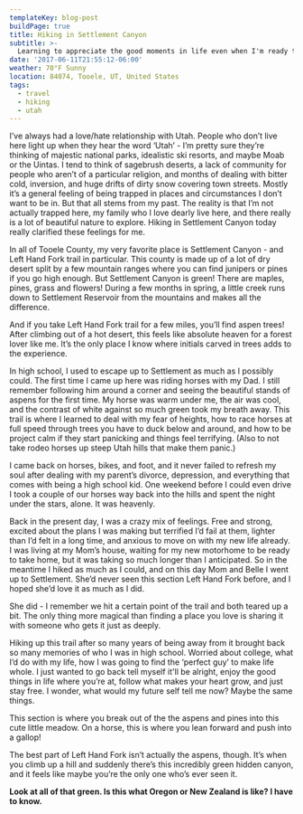 ```yaml
---
templateKey: blog-post
buildPage: true
title: Hiking in Settlement Canyon
subtitle: >-
  Learning to appreciate the good moments in life even when I'm ready to be somewhere else.
date: '2017-06-11T21:55:12-06:00'
weather: 70°F Sunny
location: 84074, Tooele, UT, United States
tags:
  - travel
  - hiking
  - utah
---
```


<styled-image options="small right" src="/img/rush-valley.jpeg"></styled-image>

I’ve always had a love/hate relationship with Utah. People who don’t live here light up when they hear the word ‘Utah’ - I’m pretty sure they’re thinking of majestic national parks, idealistic ski resorts, and maybe Moab or the Uintas. I tend to think of sagebrush deserts, a lack of community for people who aren’t of a particular religion, and months of dealing with bitter cold, inversion, and huge drifts of dirty snow covering town streets. Mostly it’s a general feeling of being trapped in places and circumstances I don’t want to be in. But that all stems from my past. The reality is that I’m not actually trapped here, my family who I love dearly live here, and there really is a lot of beautiful nature to explore. Hiking in Settlement Canyon today really clarified these feelings for me.

In all of Tooele County, my very favorite place is Settlement Canyon - and Left Hand Fork trail in particular. This county is made up of a lot of dry desert split by a few mountain ranges where you can find junipers or pines if you go high enough. But Settlement Canyon is green! There are maples, pines, grass and flowers! During a few months in spring, a little creek runs down to Settlement Reservoir from the mountains and makes all the difference.

<two-column-image-grid imageURLs='["/img/settlement1.jpeg", "/img/settlement2.jpeg"]'></two-column-image-grid>


And if you take Left Hand Fork trail for a few miles, you’ll find aspen trees! After climbing out of a hot desert, this feels like absolute heaven for a forest lover like me. It’s the only place I know where initials carved in trees adds to the experience.

<styled-image options="small left" src="/img/settlement3.jpeg"></styled-image>

In high school, I used to escape up to Settlement as much as I possibly could. The first time I came up here was riding horses with my Dad. I still remember following him around a corner and seeing the beautiful stands of aspens for the first time. My horse was warm under me, the air was cool, and the contrast of white against so much green took my breath away. This trail is where I learned to deal with my fear of heights, how to race horses at full speed through trees you have to duck below and around, and how to be project calm if they start panicking and things feel terrifying. (Also to not take rodeo horses up steep Utah hills that make them panic.)

I came back on horses, bikes, and foot, and it never failed to refresh my soul after dealing with my parent’s divorce, depression, and everything that comes with being a high school kid. One weekend before I could even drive I took a couple of our horses way back into the hills and spent the night under the stars, alone. It was heavenly.

Back in the present day, I was a crazy mix of feelings. Free and strong, excited about the plans I was making but terrified I’d fail at them, lighter than I’d felt in a long time, and anxious to move on with my new life already. I was living at my Mom’s house, waiting for my new motorhome to be ready to take home, but it was taking so much longer than I anticipated. So in the meantime I hiked as much as I could, and on this day Mom and Belle I went up to Settlement. She’d never seen this section Left Hand Fork before, and I hoped she’d love it as much as I did.

<styled-image options="small right" src="/img/settlement4.jpeg"></styled-image>

She did - I remember we hit a certain point of the trail and both teared up a bit. The only thing more magical than finding a place you love is sharing it with someone who gets it just as deeply.


Hiking up this trail after so many years of being away from it brought back so many memories of who I was in high school. Worried about college, what I’d do with my life, how I was going to find the ‘perfect guy’ to make life whole. I just wanted to go back tell myself it'll be alright, enjoy the good things in life where you’re at, follow what makes your heart grow, and just stay free. I wonder, what would my future self tell me now? Maybe the same things.

<styled-image options="small left" src="/img/settlement5.jpeg"></styled-image>

This section is where you break out of the the aspens and pines into this cute little meadow. On a horse, this is where you lean forward and push into a gallop!


The best part of Left Hand Fork isn’t actually the aspens, though. It’s when you climb up a hill and suddenly there’s this incredibly green hidden canyon, and it feels like maybe you’re the only one who’s ever seen it.

<styled-image options="medium center" src="/img/settlement6.jpeg"></styled-image>

**Look at all of that green. Is this what Oregon or New Zealand is like? I have to know.**

<styled-image options="fit center" src="/img/settlement7.jpeg"></styled-image>
